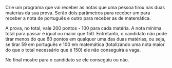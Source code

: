 

Crie um programa que vai receber as notas que uma pessoa tirou nas duas materias da sua prova. Serão dois parâmetros para receber um para receber a nota de português e outro para receber as de matemática.

A prova, no total, vale 200 pontos - 100 para cada matéria. A nota mínima total para passar é igual ou maior que 150. Entretanto, o candidato não pode tirar menos do que 60 pontos em qualquer uma das duas matérias, ou seja, se tirar 59 em português e 100 em matemática (totalizando uma nota maior do que o total necessário que é 150) ele não conseguirá a vaga.

No final mostre para o candidato se ele conseguiu ou não.
